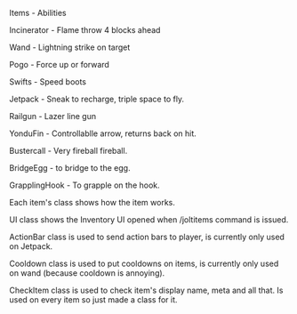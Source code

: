 Items - Abilities


Incinerator -  Flame throw 4 blocks ahead

Wand - Lightning strike on target

Pogo - Force up or forward

Swifts - Speed boots 

Jetpack - Sneak to recharge, triple space to fly. 

Railgun - Lazer line gun

YonduFin - Controllablle arrow, returns back on hit.

Bustercall - Very fireball fireball.

BridgeEgg - to bridge to the egg.

GrapplingHook - To grapple on the hook.
 
 
 
Each item's class shows how the item works.

UI class shows the Inventory UI opened when /joltitems command is issued. 

ActionBar class is used to send action bars to player, is currently only used on Jetpack.

Cooldown class is used to put cooldowns on items, is currently only used on wand (because cooldown is annoying).

CheckItem class is used to check item's display name, meta and all that. Is used on every item so just made a class for it.
